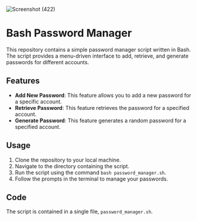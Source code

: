 ![Screenshot (422)](https://github.com/ParsaBordbar/Password_manager_bashscript/assets/124056966/63c67978-f022-4669-b4f4-4b1c829b6ad2)

# Bash Password Manager

This repository contains a simple password manager script written in Bash. The script provides a menu-driven interface to add, retrieve, and generate passwords for different accounts.

## Features
- **Add New Password**: This feature allows you to add a new password for a specific account.
- **Retrieve Password**: This feature retrieves the password for a specified account.
- **Generate Password**: This feature generates a random password for a specified account.

## Usage
1. Clone the repository to your local machine.
2. Navigate to the directory containing the script.
3. Run the script using the command `bash password_manager.sh`.
4. Follow the prompts in the terminal to manage your passwords.

## Code
The script is contained in a single file, `password_manager.sh`.
